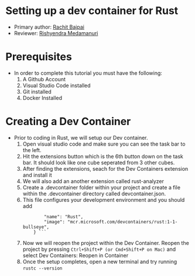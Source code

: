 # Setting up a dev container for Rust 

* Primary author: [Rachit Bajpai](https://github.com/rbajpai-unc)
* Reviewer: [Rishyendra Medamanuri](https://github.com/rishyendra333)

# Prerequisites
* In order to complete this tutorial you must have the following:
    1. A Github Account
    2. Visual Studio Code installed
    3. Git installed
    4. Docker Installed

# Creating a Dev Container
* Prior to coding in Rust, we will setup our Dev container. 
    1. Open visual studio code and make sure you can see the task bar to the left. 
    2. Hit the extensions button which is the 6th button down on the task bar. It should look like one cube seperated from 3 other cubes. 
    3. After finding the extensions, seach for the Dev Containers extension and install it
    4. We will also add an another extension called rust-analyzer
    5. Create a .devcontainer folder within your project and create a file within the .devcontainer directory called devcontainer.json.
    6. This file configures your development environment and you should add 
        ``` {
	            "name": "Rust",
                "image": "mcr.microsoft.com/devcontainers/rust:1-1-bullseye",
            } ``` 
    7. Now we will reopen the project within the Dev Container. Reopen the project by pressing ``` Ctrl+Shift+P (or Cmd+Shift+P on Mac) ``` and select Dev Containers: Reopen in Container
    8. Once the setup completes, open a new terminal and try running ``` rustc --version ```
        